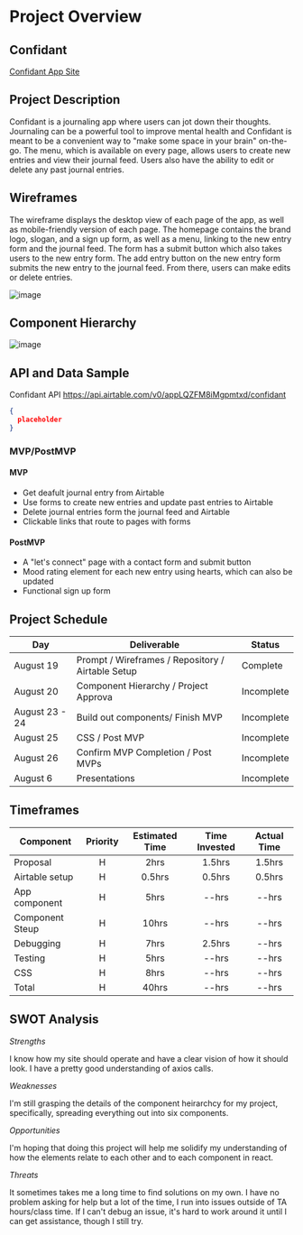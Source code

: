 # Project Overview

## Confidant

[Confidant App Site](https://confidant.netlify.app/)

## Project Description

Confidant is a journaling app where users can jot down their thoughts. Journaling can be a powerful tool to improve mental health and Confidant is meant to be a convenient way to "make some space in your brain" on-the-go. The menu, which is available on every page, allows users to create new entries and view their journal feed. Users also have the ability to edit or delete any past journal entries.


## Wireframes
The wireframe displays the desktop view of each page of the app, as well as mobile-friendly version of each page. The homepage contains the brand logo, slogan, and a sign up form, as well as a menu, linking to the new entry form and the journal feed. The form has a submit button which also takes users to the new entry form. The add entry button on the new entry form submits the new entry to the journal feed. From there, users can make edits or delete entries.


![image](https://user-images.githubusercontent.com/83891591/130286570-1cda2f11-1ce4-4046-bfaa-2c70bd3b607d.png)


## Component Hierarchy

![image](https://user-images.githubusercontent.com/83891591/130286497-71926664-c0ba-4f7f-b1d4-a43d028fbd3d.png)


## API and Data Sample

Confidant API https://api.airtable.com/v0/appLQZFM8iMgpmtxd/confidant

```json
{
  placeholder  
}
```


### MVP/PostMVP 

#### MVP 

- Get deafult journal entry from Airtable
- Use forms to create new entries and update past entries to Airtable
- Delete journal entries form the journal feed and Airtable
- Clickable links that route to pages with forms


#### PostMVP  

- A "let's connect" page with a contact form and submit button
- Mood rating element for each new entry using hearts, which can also be updated
- Functional sign up form


## Project Schedule


|  Day | Deliverable | Status
|---|---| ---|
|August 19| Prompt / Wireframes / Repository / Airtable Setup | Complete
|August 20| Component Hierarchy / Project Approva | Incomplete
|August 23 - 24| Build out components/ Finish MVP | Incomplete
|August 25| CSS / Post MVP  | Incomplete
|August 26| Confirm MVP Completion / Post MVPs  | Incomplete
|August 6| Presentations | Incomplete



## Timeframes

| Component | Priority | Estimated Time | Time Invested | Actual Time |
| --- | :---: |  :---: | :---: | :---: |
| Proposal | H | 2hrs| 1.5hrs | 1.5hrs |
| Airtable setup | H | 0.5hrs| 0.5hrs | 0.5hrs |
| App component | H | 5hrs| --hrs | --hrs |
| Component Steup | H | 10hrs| --hrs | --hrs |
| Debugging | H | 7hrs| 2.5hrs | --hrs |
| Testing | H | 5hrs| --hrs | --hrs |
| CSS| H | 8hrs| --hrs | --hrs |
| Total | H | 40hrs| --hrs | --hrs |


## SWOT Analysis

*Strengths*

I know how my site should operate and have a clear vision of how it should look. I have a pretty good understanding of axios calls.

*Weaknesses*

I'm still grasping the details of the component heirarchcy for my project, specifically, spreading everything out into six components.

*Opportunities*

I'm hoping that doing this project will help me solidify my understanding of how the elements relate to each other and to each component in react.

*Threats*

It sometimes takes me a long time to find solutions on my own. I have no problem asking for help but a lot of the time, I run into issues outside of TA hours/class time. If I can't debug an issue, it's hard to work around it until I can get assistance, though I still try.
